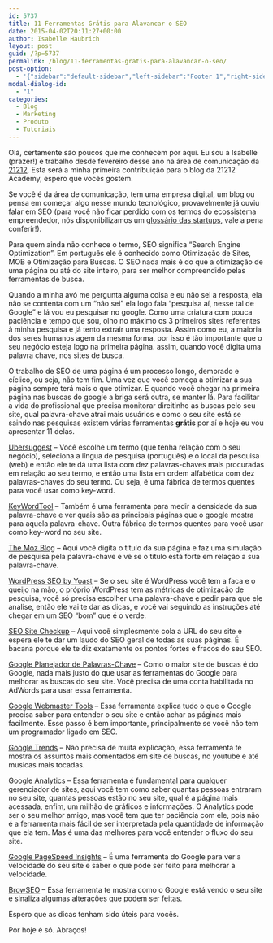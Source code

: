```yaml
---
id: 5737
title: 11 Ferramentas Grátis para Alavancar o SEO
date: 2015-04-02T20:11:27+00:00
author: Isabelle Haubrich
layout: post
guid: /?p=5737
permalink: /blog/11-ferramentas-gratis-para-alavancar-o-seo/
post-option:
  - '{"sidebar":"default-sidebar","left-sidebar":"Footer 1","right-sidebar":"Footer 1","page-title":"","page-caption":""}'
modal-dialog-id:
  - "1"
categories:
  - Blog
  - Marketing
  - Produto
  - Tutoriais
---
```

Olá, certamente são poucos que me conhecem por aqui. Eu sou a Isabelle (prazer!) e trabalho desde fevereiro desse ano na área de comunicação da [21212](http://21212.com). Esta será a minha primeira contribuição para o blog da 21212 Academy, espero que vocês gostem.

Se você é da área de comunicação, tem uma empresa digital, um blog ou pensa em começar algo nesse mundo tecnológico, provavelmente já ouviu falar em SEO (para você não ficar perdido com os termos do ecossistema empreendedor, nós disponibilizamos um [glossário das startups](/portfolio/glossario-das-startups-digitais-2/?course_type=content), vale a pena conferir!).

Para quem ainda não conhece o termo, SEO significa &#8220;Search Engine Optimization&#8221;. Em português ele é conhecido como Otimização de Sites, MOB e Otimização para Buscas. O SEO nada mais é do que a otimização de uma página ou até do site inteiro, para ser melhor compreendido pelas ferramentas de busca.

Quando a minha avó me pergunta alguma coisa e eu não sei a resposta, ela não se contenta com um &#8220;não sei&#8221; ela logo fala &#8220;pesquisa aí, nesse tal de Google&#8221; e lá vou eu pesquisar no google. Como uma criatura com pouca paciência e tempo que sou, olho no máximo os 3 primeiros sites referentes à minha pesquisa e já tento extrair uma resposta. Assim como eu, a maioria dos seres humanos agem da mesma forma, por isso é tão importante que o seu negócio esteja logo na primeira página. assim, quando você digita uma palavra chave, nos sites de busca.

O trabalho de SEO de uma página é um processo longo, demorado e cíclico, ou seja, não tem fim. Uma vez que você começa a otimizar a sua página sempre terá mais o que otimizar. E quando você chegar na primeira página nas buscas do google a briga será outra, se manter lá. Para facilitar a vida do profissional que precisa monitorar direitinho as buscas pelo seu site, qual palavra-chave atrai mais usuários e como o seu site está se saindo nas pesquisas existem várias ferramentas **grátis** por aí e hoje eu vou apresentar 11 delas.

[Ubersuggest](http://ubersuggest.org/) &#8211; Você escolhe um termo (que tenha relação com o seu negócio), seleciona a língua de pesquisa (português) e o local da pesquisa (web) e então ele te dá uma lista com dez palavras-chaves mais procuradas em relação ao seu termo, e então uma lista em ordem alfabética com dez palavras-chaves do seu termo. Ou seja, é uma fábrica de termos quentes para você usar como key-word.

[KeyWordTool](http://keywordtool.io/) &#8211; Também é uma ferramenta para medir a densidade da sua palavra-chave e ver quais são as principais páginas que o google mostra para aquela palavra-chave. Outra fábrica de termos quentes para você usar como key-word no seu site.

[The Moz Blog](http://moz.com/blog/new-title-tag-guidelines-preview-tool) &#8211; Aqui você digita o título da sua página e faz uma simulação de pesquisa pela palavra-chave e vê se o título está forte em relação a sua palavra-chave.

[WordPress SEO by Yoast](https://wordpress.org/plugins/wordpress-seo/) &#8211; Se o seu site é WordPress você tem a faca e o queijo na mão, o próprio WordPress tem as métricas de otimização de pesquisa, você só precisa escolher uma palavra-chave e pedir para que ele analise, então ele vai te dar as dicas, e você vai seguindo as instruções até chegar em um SEO &#8220;bom&#8221; que é o verde.

[SEO Site Checkup](http://seositecheckup.com/) &#8211; Aqui você simplesmente cola a URL do seu site e espera ele te dar um laudo do SEO geral de todas as suas páginas. É bacana porque ele te diz exatamente os pontos fortes e fracos do seu SEO.

[Google Planejador de Palavras-Chave](http://adwords.google.com/keywordplanner) &#8211; Como o maior site de buscas é do Google, nada mais justo do que usar as ferramentas do Google para melhorar as buscas do seu site. Você precisa de uma conta habilitada no AdWords para usar essa ferramenta.

[Google Webmaster Tools](https://www.google.com/webmasters/tools/home?hl=en&pli=1) &#8211; Essa ferramenta explica tudo o que o Google precisa saber para entender o seu site e então achar as páginas mais facilmente. Esse passo é bem importante, principalmente se você não tem um programador ligado em SEO.

[Google Trends](http://www.google.com/trends/) &#8211; Não precisa de muita explicação, essa ferramenta te mostra os assuntos mais comentados em site de buscas, no youtube e até musicas mais tocadas.

[Google Analytics](http://www.google.com/analytics/) &#8211; Essa ferramenta é fundamental para qualquer gerenciador de sites, aqui você tem como saber quantas pessoas entraram no seu site, quantas pessoas estão no seu site, qual é a página mais acessada, enfim, um milhão de gráficos e informações. O Analytics pode ser o seu melhor amigo, mas você tem que ter paciência com ele, pois não é a ferramenta mais fácil de ser interpretada pela quantidade de informação que ela tem. Mas é uma das melhores para você entender o fluxo do seu site.

[Google PageSpeed Insights](https://developers.google.com/speed/pagespeed/insights/) &#8211; É uma ferramenta do Google para ver a velocidade do seu site e saber o que pode ser feito para melhorar a velocidade.

[BrowSEO](http://www.browseo.net/) &#8211; Essa ferramenta te mostra como o Google está vendo o seu site e sinaliza algumas alterações que podem ser feitas.

Espero que as dicas tenham sido úteis para vocês.

Por hoje é só. Abraços!